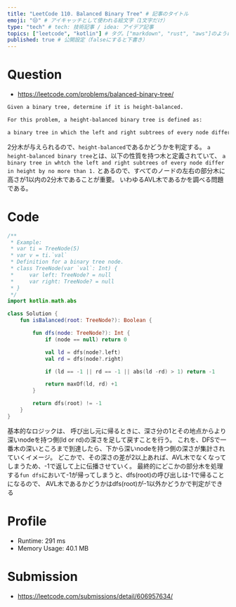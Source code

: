 ```yaml
---
title: "LeetCode 110. Balanced Binary Tree" # 記事のタイトル
emoji: "😒" # アイキャッチとして使われる絵文字（1文字だけ）
type: "tech" # tech: 技術記事 / idea: アイデア記事
topics: ["leetcode", "kotlin"] # タグ。["markdown", "rust", "aws"]のように指定する
published: true # 公開設定（falseにすると下書き）
---
```


# Question

- https://leetcode.com/problems/balanced-binary-tree/

~~~txt
Given a binary tree, determine if it is height-balanced.

For this problem, a height-balanced binary tree is defined as:

a binary tree in which the left and right subtrees of every node differ in height by no more than 1.
~~~

2分木が与えられるので、`height-balanced`であるかどうかを判定する。
`a height-balanced binary tree`とは、以下の性質を持つ木と定義されていて、
`a binary tree in whtch the left and right subtrees of every node differ in height by no more than 1.`
とあるので、すべてのノードの左右の部分木に高さが1以内の2分木であることが重要。
いわゆるAVL木であるかを調べる問題である。

# Code

~~~kotlin
/**
 * Example:
 * var ti = TreeNode(5)
 * var v = ti.`val`
 * Definition for a binary tree node.
 * class TreeNode(var `val`: Int) {
 *     var left: TreeNode? = null
 *     var right: TreeNode? = null
 * }
 */
import kotlin.math.abs

class Solution {
    fun isBalanced(root: TreeNode?): Boolean {

        fun dfs(node: TreeNode?): Int {
            if (node == null) return 0

            val ld = dfs(node?.left)
            val rd = dfs(node?.right)

            if (ld == -1 || rd == -1 || abs(ld -rd) > 1) return -1

            return maxOf(ld, rd) +1
        }

        return dfs(root) != -1
    }
}
~~~

基本的なロジックは、
呼び出し元に帰るときに、深さ分の1とその地点からより深いnodeを持つ側(ld or rd)の深さを足して戻すことを行う。
これを、DFSで一番木の深いところまで到達したら、下から深いnodeを持つ側の深さが集計されていくイメージ。
どこかで、その深さの差が2以上あれば、AVL木でなくなってしまうため、-1で返して上に伝播させていく。
最終的にどこかの部分木を処理する`fun dfs`において-1が帰ってしまうと、dfs(root)の呼び出しは-1で帰ることになるので、
AVL木であるかどうかはdfs(root)が-1以外かどうかで判定ができる

# Profile

- Runtime: 291 ms
- Memory Usage: 40.1 MB

# Submission

- https://leetcode.com/submissions/detail/606957634/
